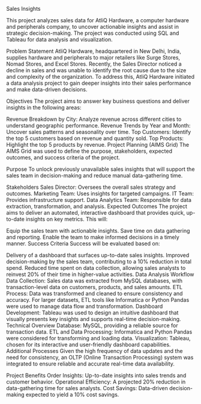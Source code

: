 Sales Insights

This project analyzes sales data for AtliQ Hardware, a computer hardware and peripherals company, to uncover actionable insights and assist in strategic decision-making. The project was conducted using SQL and Tableau for data analysis and visualization.

Problem Statement
AtliQ Hardware, headquartered in New Delhi, India, supplies hardware and peripherals to major retailers like Surge Stores, Nomad Stores, and Excel Stores. Recently, the Sales Director noticed a decline in sales and was unable to identify the root cause due to the size and complexity of the organization. To address this, AtliQ Hardware initiated a data analysis project to gain deeper insights into their sales performance and make data-driven decisions.

Objectives
The project aims to answer key business questions and deliver insights in the following areas:

Revenue Breakdown by City: Analyze revenue across different cities to understand geographic performance.
Revenue Trends by Year and Month: Uncover sales patterns and seasonality over time.
Top Customers: Identify the top 5 customers based on revenue and quantity sold.
Top Products: Highlight the top 5 products by revenue.
Project Planning (AIMS Grid)
The AIMS Grid was used to define the purpose, stakeholders, expected outcomes, and success criteria of the project.

Purpose
To unlock previously unavailable sales insights that will support the sales team in decision-making and reduce manual data-gathering time.

Stakeholders
Sales Director: Oversees the overall sales strategy and outcomes.
Marketing Team: Uses insights for targeted campaigns.
IT Team: Provides infrastructure support.
Data Analytics Team: Responsible for data extraction, transformation, and analysis.
Expected Outcomes
The project aims to deliver an automated, interactive dashboard that provides quick, up-to-date insights on key metrics. This will:

Equip the sales team with actionable insights.
Save time on data gathering and reporting.
Enable the team to make informed decisions in a timely manner.
Success Criteria
Success will be evaluated based on:

Delivery of a dashboard that surfaces up-to-date sales insights.
Improved decision-making by the sales team, contributing to a 10% reduction in total spend.
Reduced time spent on data collection, allowing sales analysts to reinvest 20% of their time in higher-value activities.
Data Analysis Workflow
Data Collection: Sales data was extracted from MySQL databases, with transaction-level data on customers, products, and sales amounts.
ETL Process:
Data was transformed and cleaned to ensure consistency and accuracy.
For larger datasets, ETL tools like Informatica or Python Pandas were used to manage data flow and transformation.
Dashboard Development:
Tableau was used to design an intuitive dashboard that visually presents key insights and supports real-time decision-making.
Technical Overview
Database: MySQL, providing a reliable source for transaction data.
ETL and Data Processing: Informatica and Python Pandas were considered for transforming and loading data.
Visualization: Tableau, chosen for its interactive and user-friendly dashboard capabilities.
Additional Processes
Given the high frequency of data updates and the need for consistency, an OLTP (Online Transaction Processing) system was integrated to ensure reliable and accurate real-time data availability.

Project Benefits
Order Insights: Up-to-date insights into sales trends and customer behavior.
Operational Efficiency: A projected 20% reduction in data-gathering time for sales analysts.
Cost Savings: Data-driven decision-making expected to yield a 10% cost savings.
